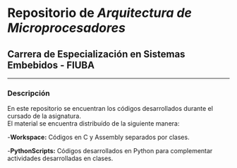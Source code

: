 # Repositorio de *Arquitectura de Microprocesadores*  

## Carrera de Especialización en Sistemas Embebidos - FIUBA

***

### Descripción

En este repositorio se encuentran los códigos desarrollados durante el cursado de la asignatura.  
El material se encuentra distribuído de la siguiente manera:  

-**Workspace:** Códigos en C y Assembly separados por clases.  

-**PythonScripts:** Códigos desarrollados en Python para complementar actividades desarrolladas en clases.  

